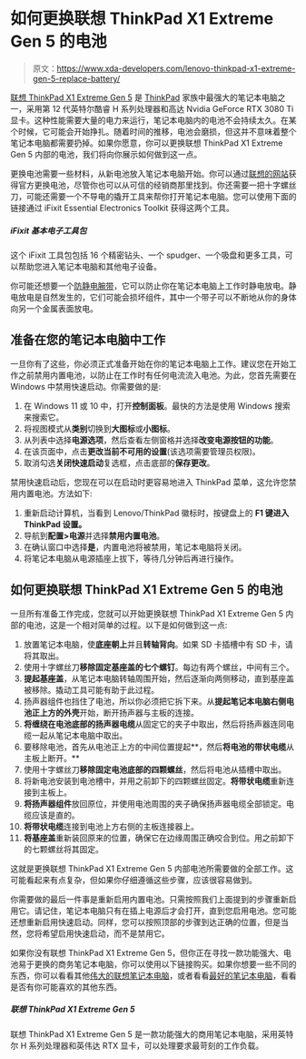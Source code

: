 # 如何更换联想 ThinkPad X1 Extreme Gen 5 的电池

> 原文：<https://www.xda-developers.com/lenovo-thinkpad-x1-extreme-gen-5-replace-battery/>

[联想 ThinkPad X1 Extreme Gen 5](https://www.xda-developers.com/lenovo-thinkpad-x1-extreme-gen-5/) 是 [ThinkPad](https://www.xda-developers.com/best-thinkpads/) 家族中最强大的笔记本电脑之一，采用第 12 代英特尔酷睿 H 系列处理器和高达 Nvidia GeForce RTX 3080 Ti 显卡。这种性能需要大量的电力来运行，笔记本电脑内的电池不会持续太久。在某个时候，它可能会开始挣扎。随着时间的推移，电池会磨损，但这并不意味着整个笔记本电脑都需要扔掉。如果你愿意，你可以更换联想 ThinkPad X1 Extreme Gen 5 内部的电池，我们将向你展示如何做到这一点。

更换电池需要一些材料，从新电池放入笔记本电脑开始。你可以通过[联想的网站](https://pcsupport.lenovo.com/us/en/products/laptops-and-netbooks/thinkpad-x-series-laptops/thinkpad-x1-extreme-gen-5-type-21de-21df/21de/parts/display/buy-now)获得官方更换电池，尽管你也可以从可信的经销商那里找到。你还需要一把十字螺丝刀，可能还需要一个不导电的撬开工具来帮你打开笔记本电脑。您可以使用下面的链接通过 iFixit Essential Electronics Toolkit 获得这两个工具。

##### iFixit 基本电子工具包

这个 iFixit 工具包包括 16 个精密钻头、一个 spudger、一个吸盘和更多工具，可以帮助您进入笔记本电脑和其他电子设备。

你可能还想要一个[防静电腕带](https://www.amazon.com/Wristband-Bracelet-Grounding-Alligator-Extendable/dp/B08CXQN86W?tag=xda-121ba3t-20&ascsubtag=UUxdaUeUpU1000477&asc_refurl=https%3A%2F%2Fwww.xda-developers.com%2Flenovo-thinkpad-x1-extreme-gen-5-replace-battery%2F&asc_campaign=Evergreen)，它可以防止你在笔记本电脑上工作时静电放电。静电放电是自然发生的，它们可能会损坏组件，其中一个带子可以不断地从你的身体向另一个金属表面放电。

## 准备在您的笔记本电脑中工作

一旦你有了这些，你必须正式准备开始在你的笔记本电脑上工作。建议您在开始工作之前禁用内置电池，以防止在工作时有任何电流流入电池。为此，您首先需要在 Windows 中禁用快速启动。你需要做的是:

1.  在 Windows 11 或 10 中，打开**控制面板**。最快的方法是使用 Windows 搜索来搜索它。
2.  将视图模式从**类别**切换到**大图标**或**小图标**。
3.  从列表中选择**电源选项**，然后查看左侧窗格并选择**改变电源按钮的功能**。
4.  在该页面中，点击**更改当前不可用的设置**(该选项需要管理员权限)。
5.  取消勾选**关闭快速启动**复选框，点击底部的**保存更改**。

禁用快速启动后，您现在可以在启动时更容易地进入 ThinkPad 菜单，这允许您禁用内置电池。方法如下:

1.  重新启动计算机，当看到 Lenovo/ThinkPad 徽标时，按键盘上的 **F1 键进入 ThinkPad 设置。**
2.  导航到**配置>电源**并选择**禁用内置电池**。
3.  在确认窗口中选择**是**，内置电池将被禁用，笔记本电脑将关闭。
4.  将笔记本电脑从电源插座上拔下，等待几分钟后再进行操作。

## 如何更换联想 ThinkPad X1 Extreme Gen 5 的电池

一旦所有准备工作完成，您就可以开始更换联想 ThinkPad X1 Extreme Gen 5 内部的电池，这是一个相对简单的过程。以下是如何做到这一点:

1.  放置笔记本电脑，使**底座朝上**并且**转轴背向**。如果 SD 卡插槽中有 SD 卡，请将其取出。
2.  使用十字螺丝刀**移除固定基座盖的七个螺钉**。每边有两个螺丝，中间有三个。
3.  **提起基座盖**，从笔记本电脑转轴周围开始，然后逐渐向两侧移动，直到基座盖被移除。撬动工具可能有助于此过程。
4.  扬声器组件也挡住了电池，所以你必须把它拆下来。从**提起笔记本电脑右侧电池正上方的外壳**开始，断开扬声器与主板的连接。
5.  **将缠绕在电池底部的扬声器电缆**从固定它的夹子中取出，然后将扬声器连同电缆一起从笔记本电脑中取出。
6.  要移除电池，首先从电池正上方的中间位置提起**，然后**将电池的带状电缆**从主板上断开。**
7.  使用十字螺丝刀**移除固定电池底部的四颗螺丝**，然后将电池从插槽中取出。
8.  将新电池安装到电池槽中，并用之前卸下的四颗螺丝固定。**将带状电缆**重新连接到主板上。
9.  **将扬声器组件**放回原位，并使用电池周围的夹子确保扬声器电缆全部锁定。电缆应该是直的。
10.  **将带状电缆**连接到电池上方右侧的主板连接器上。
11.  **将基座盖**重新装回原来的位置，确保它在边缘周围正确咬合到位。用之前卸下的七颗螺丝将其固定。

这就是更换联想 ThinkPad X1 Extreme Gen 5 内部电池所需要做的全部工作。这可能看起来有点复杂，但如果你仔细遵循这些步骤，应该很容易做到。

你需要做的最后一件事是重新启用内置电池。只需按照我们上面提到的步骤重新启用它。请记住，笔记本电脑只有在插上电源后才会打开，直到您启用电池。您可能还想重新启用快速启动。同样，您可以按照顶部的步骤到达正确的位置，但是当然，您将希望启用快速启动，而不是禁用它。

如果你没有联想 ThinkPad X1 Extreme Gen 5，但你正在寻找一款功能强大、电池易于更换的商务笔记本电脑，你可以使用以下链接购买。如果你想要一些不同的东西，你可以看看其他[伟大的联想笔记本电脑](https://www.xda-developers.com/best-lenovo-laptops/)，或者看看[最好的笔记本电脑](https://www.xda-developers.com/best-laptops/)，看看是否有你可能喜欢的其他东西。

##### 联想 ThinkPad X1 Extreme Gen 5

联想 ThinkPad X1 Extreme Gen 5 是一款功能强大的商用笔记本电脑，采用英特尔 H 系列处理器和英伟达 RTX 显卡，可以处理要求最苛刻的工作负载。